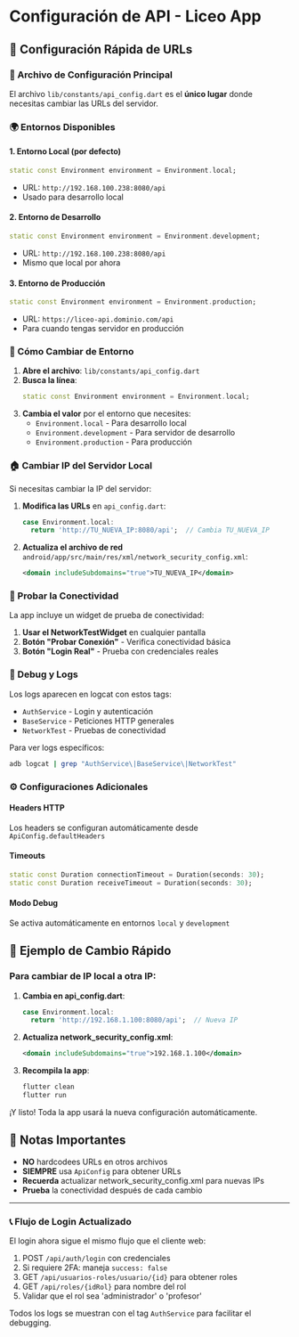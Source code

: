 # Configuración de API - Liceo App

## 🔧 Configuración Rápida de URLs

### 📍 Archivo de Configuración Principal
El archivo `lib/constants/api_config.dart` es el **único lugar** donde necesitas cambiar las URLs del servidor.

### 🌍 Entornos Disponibles

#### 1. Entorno Local (por defecto)
```dart
static const Environment environment = Environment.local;
```
- URL: `http://192.168.100.238:8080/api`
- Usado para desarrollo local

#### 2. Entorno de Desarrollo
```dart
static const Environment environment = Environment.development;
```
- URL: `http://192.168.100.238:8080/api`
- Mismo que local por ahora

#### 3. Entorno de Producción
```dart
static const Environment environment = Environment.production;
```
- URL: `https://liceo-api.dominio.com/api`
- Para cuando tengas servidor en producción

### 🔄 Cómo Cambiar de Entorno

1. **Abre el archivo**: `lib/constants/api_config.dart`
2. **Busca la línea**:
   ```dart
   static const Environment environment = Environment.local;
   ```
3. **Cambia el valor** por el entorno que necesites:
   - `Environment.local` - Para desarrollo local
   - `Environment.development` - Para servidor de desarrollo
   - `Environment.production` - Para producción

### 🏠 Cambiar IP del Servidor Local

Si necesitas cambiar la IP del servidor:

1. **Modifica las URLs** en `api_config.dart`:
   ```dart
   case Environment.local:
     return 'http://TU_NUEVA_IP:8080/api';  // Cambia TU_NUEVA_IP
   ```

2. **Actualiza el archivo de red** `android/app/src/main/res/xml/network_security_config.xml`:
   ```xml
   <domain includeSubdomains="true">TU_NUEVA_IP</domain>
   ```

### 📱 Probar la Conectividad

La app incluye un widget de prueba de conectividad:

1. **Usar el NetworkTestWidget** en cualquier pantalla
2. **Botón "Probar Conexión"** - Verifica conectividad básica
3. **Botón "Login Real"** - Prueba con credenciales reales

### 🐛 Debug y Logs

Los logs aparecen en logcat con estos tags:
- `AuthService` - Login y autenticación
- `BaseService` - Peticiones HTTP generales
- `NetworkTest` - Pruebas de conectividad

Para ver logs específicos:
```bash
adb logcat | grep "AuthService\|BaseService\|NetworkTest"
```

### ⚙️ Configuraciones Adicionales

#### Headers HTTP
Los headers se configuran automáticamente desde `ApiConfig.defaultHeaders`

#### Timeouts
```dart
static const Duration connectionTimeout = Duration(seconds: 30);
static const Duration receiveTimeout = Duration(seconds: 30);
```

#### Modo Debug
Se activa automáticamente en entornos `local` y `development`

## 📝 Ejemplo de Cambio Rápido

### Para cambiar de IP local a otra IP:

1. **Cambia en api_config.dart**:
   ```dart
   case Environment.local:
     return 'http://192.168.1.100:8080/api';  // Nueva IP
   ```

2. **Actualiza network_security_config.xml**:
   ```xml
   <domain includeSubdomains="true">192.168.1.100</domain>
   ```

3. **Recompila la app**:
   ```bash
   flutter clean
   flutter run
   ```

¡Y listo! Toda la app usará la nueva configuración automáticamente.

## 🚨 Notas Importantes

- **NO** hardcodees URLs en otros archivos
- **SIEMPRE** usa `ApiConfig` para obtener URLs
- **Recuerda** actualizar network_security_config.xml para nuevas IPs
- **Prueba** la conectividad después de cada cambio

---

### 📞 Flujo de Login Actualizado

El login ahora sigue el mismo flujo que el cliente web:

1. POST `/api/auth/login` con credenciales
2. Si requiere 2FA: maneja `success: false`
3. GET `/api/usuarios-roles/usuario/{id}` para obtener roles
4. GET `/api/roles/{idRol}` para nombre del rol
5. Validar que el rol sea 'administrador' o 'profesor'

Todos los logs se muestran con el tag `AuthService` para facilitar el debugging.
